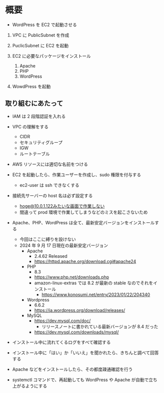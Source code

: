 # 概要

- WordPress を EC2 で起動させる

1. VPC に PublicSubnet を作成
2. PuclicSubnet に EC2 を起動
3. EC2 に必要なパッケージをインストール

   1. Apache
   2. PHP
   3. WordPress

4. WowdPress を起動

## 取り組むにあたって

- IAM は 2 段階認証を入れる
- VPC の理解をする
  - CIDR
  - セキュリティグループ
  - IGW
  - ルートテーブル
- AWS リソースには適切な名前をつける
- EC2 を起動したら、作業ユーザーを作成し、sudo 権限を付与する
  - ec2-user は ssh できなくする
- 接続先サーバーの host 名は必ず設定する
  - hoge@10.0.1.122みたいな画面で作業しない
  - 間違って prod 環境で作業してしまうなどのミスを起こさないため
- Apache、PHP、WordPress は全て、最新安定バージョンをインストールする

  - 今回はここに縛りを設けない
  - 2024 年 9 月 17 日現在の最新安定バージョン
    - Apache
      - 2.4.62 Released
      - https://httpd.apache.org/download.cgi#apache24
    - PHP
      - 8.3
      - https://www.php.net/downloads.php
      - amazon-linux-extras では 8.2 が最新の stable なのでそれをインストール
        - https://www.konosumi.net/entry/2023/01/22/204340
    - Wordpress
      - 6.6.2
      - https://ja.wordpress.org/download/releases/
    - MySQL
      - https://dev.mysql.com/doc/
        - リリースノートに書かれている最新バージョンが 8.4 だった
      - https://dev.mysql.com/downloads/mysql/

- インストール中に流れてくるログをすべて確認する
- インストール中に「はい」か「いいえ」を聞かれたら、きちんと調べて回答する
- Apache などをインストールしたら、その都度疎通確認を行う
- systemctl コマンドで、再起動しても WordPress や Apache が自動で立ち上がるようにする
